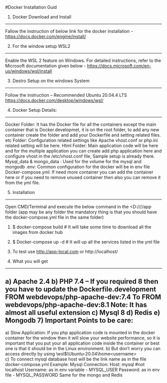 #Docker Installation Guid

1)	Docker Download and Install
----------------------------------
  Fallow the instruction of below link for the docker installation -
  https://docs.docker.com/engine/install/

2)	For the window setup WSL2
--------------------------------
  Enable the WSL 2 feature on Windows. For detailed instructions, refer to the Microsoft documentation given below -
  https://docs.microsoft.com/en-us/windows/wsl/install

3)	Destro Setup on the windows System
---------------------------------------
   Follow the instruction – Recommended Ubuntu 20.04.4 LTS
  https://docs.docker.com/desktop/windows/wsl/

4)	Docker Setup Details:
-----------------------------
  Docker Folder: It has the Docker file for all the containers except the main container that is Docker.developmet, it is on the root folder, to add any new container create the folder and add your Dockerfile and setting related files.
  etc Folder: Configuration related settings like Apache vhost.conf or php.ini related setting will be here.
  Html Folder: Main application code will be here and for the multiple application you can create add php application here and configure vhost in the /etc/vhost.conf file, Sample setup is already there.
  Mysql_data & mongo_data : Used for the volume for the mysql and mongodb
   .env: Common  configuration for the docker will be in env file
  Docker-compose.yml: If need more container you can add the container here or if you need to remove unused container then also you can remove it from the yml file.

5)	Installation
-----------------
  Open CMD/Terminal and execute the below command in the <D://<folderName>/<folderName>/app folder (app may be any folder the mandatory thing is that you should have the docker-compose.yml file in the same folder)
  1)	$ docker-compose build    # It will take some time to download all the images from docker hub
  2)	$ Docker-compose up -d # It will up all the services listed in the yml file
  3)	To test use http://app-local.com or http://localhost/

6)	What you will get
---------------------
  a)	Apache 2.4
  b)	PHP 7.4 – If you required 8 then you have to update the Dockerfile.development
  FROM webdevops/php-apache-dev:7.4
  To
  FROM webdevops/php-apache-dev:8.1
    Note: It has almost all useful extension
  c)	Mysql 8
  d)	Redis
  e)	Mongodb
7)	Important Points to be care:
--------------------------------
  a)	Slow Application: If you php application code is mounted in the docker container for the window then it will slow your website performance, so it is important that you put your all application code inside the container or best one is that it should be in the Linux environment.
  b)	But don’t worry you can access directly by using
           \\wsl$\Ubuntu-20.04\home\<username>\
  c)	To connect mysql database host will be the link name as in the file docker-compose.yml
  Example:
      Mysql Connection:
             Host: mysql   #not localhost
             Username: as in env variable - MYSQL_USER
             Password: as in env file - MYSQL_PASSWORD
  Same for the mongo and Redis
